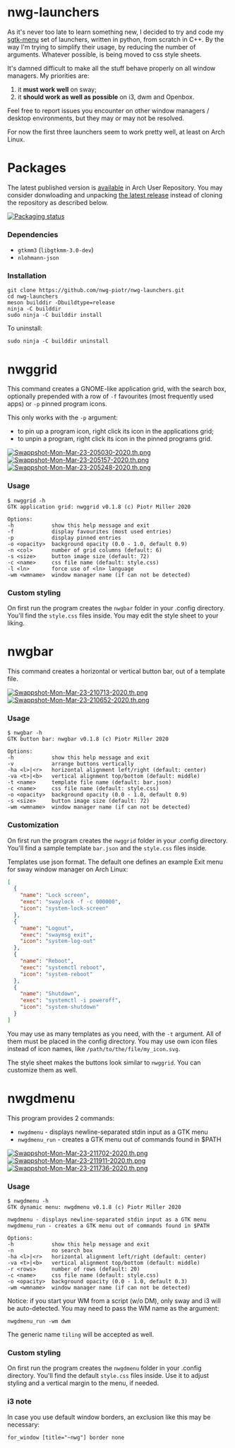 # nwg-launchers
As it's never too late to learn something new, I decided to try and code my 
[sgtk-menu](https://github.com/nwg-piotr/sgtk-menu) set of launchers, written in python, from scratch in C++.
By the way I'm trying to simplify their usage, by reducing the number of arguments. Whatever possible, is being moved
to css style sheets.

It's damned difficult to make all the stuff behave properly on all window managers. My priorities are:

1. it **must work well** on sway;
2. it **should work as well as possible** on i3, dwm and Openbox.

Feel free to report issues you encounter on other window managers / desktop environments, but they may or may not be resolved.

For now the first three launchers seem to work pretty well, at least on Arch Linux.

# Packages

The latest published version is [available](https://aur.archlinux.org/packages/nwg-launchers) in Arch User Repository.
You may consider donwloading and unpacking [the latest release](https://github.com/nwg-piotr/nwg-launchers/releases/latest)
instead of cloning the repository as described below.

[![Packaging status](https://repology.org/badge/vertical-allrepos/nwg-launchers.svg)](https://repology.org/project/nwg-launchers/versions)

### Dependencies

- `gtkmm3` (`libgtkmm-3.0-dev`)
- `nlohmann-json`

### Installation

```
git clone https://github.com/nwg-piotr/nwg-launchers.git
cd nwg-launchers
meson builddir -Dbuildtype=release
ninja -C builddir
sudo ninja -C builddir install
```
To uninstall:

```
sudo ninja -C builddir uninstall
```

# nwggrid

This command creates a GNOME-like application grid, with the search box, optionally prepended with a row of `-f` favourites
(most frequently used apps) or `-p` pinned program icons.

This only works with the `-p` argument:

- to pin up a program icon, right click its icon in the applications grid;
- to unpin a program, right click its icon in the pinned programs grid.

[![Swappshot-Mon-Mar-23-205030-2020.th.png](https://scrot.cloud/images/2020/03/23/Swappshot-Mon-Mar-23-205030-2020.th.png)](https://scrot.cloud/image/jb3k) [![Swappshot-Mon-Mar-23-205157-2020.th.png](https://scrot.cloud/images/2020/03/23/Swappshot-Mon-Mar-23-205157-2020.th.png)](https://scrot.cloud/image/jOWg) [![Swappshot-Mon-Mar-23-205248-2020.th.png](https://scrot.cloud/images/2020/03/23/Swappshot-Mon-Mar-23-205248-2020.th.png)](https://scrot.cloud/image/joh5)

### Usage

```
$ nwggrid -h
GTK application grid: nwggrid v0.1.8 (c) Piotr Miller 2020

Options:
-h            show this help message and exit
-f            display favourites (most used entries)
-p            display pinned entries
-o <opacity>  background opacity (0.0 - 1.0, default 0.9)
-n <col>      number of grid columns (default: 6)
-s <size>     button image size (default: 72)
-c <name>     css file name (default: style.css)
-l <ln>       force use of <ln> language
-wm <wmname>  window manager name (if can not be detected)
```

### Custom styling

On first run the program creates the `nwgbar` folder in your .config directory. You'll find the `style.css` files inside.
You may edit the style sheet to your liking.

# nwgbar

This command creates a horizontal or vertical button bar, out of a template file.

[![Swappshot-Mon-Mar-23-210713-2020.th.png](https://scrot.cloud/images/2020/03/23/Swappshot-Mon-Mar-23-210713-2020.th.png)](https://scrot.cloud/image/jRPQ) [![Swappshot-Mon-Mar-23-210652-2020.th.png](https://scrot.cloud/images/2020/03/23/Swappshot-Mon-Mar-23-210652-2020.th.png)](https://scrot.cloud/image/j8LU)

### Usage

```
$ nwgbar -h
GTK button bar: nwgbar v0.1.8 (c) Piotr Miller 2020

Options:
-h            show this help message and exit
-v            arrange buttons vertically
-ha <l>|<r>   horizontal alignment left/right (default: center)
-va <t>|<b>   vertical alignment top/bottom (default: middle)
-t <name>     template file name (default: bar.json)
-c <name>     css file name (default: style.css)
-o <opacity>  background opacity (0.0 - 1.0, default 0.9)
-s <size>     button image size (default: 72)
-wm <wmname>  window manager name (if can not be detected)
```

### Customization

On first run the program creates the `nwggrid` folder in your .config directory. You'll find a sample template `bar.json`
and the `style.css` files inside.

Templates use json format. The default one defines an example Exit menu for sway window manager on Arch Linux:

```json
[
  {
    "name": "Lock screen",
    "exec": "swaylock -f -c 000000",
    "icon": "system-lock-screen"
  },
  {
    "name": "Logout",
    "exec": "swaymsg exit",
    "icon": "system-log-out"
  },
  {
    "name": "Reboot",
    "exec": "systemctl reboot",
    "icon": "system-reboot"
  },
  {
    "name": "Shutdown",
    "exec": "systemctl -i poweroff",
    "icon": "system-shutdown"
  }
]
```

You may use as many templates as you need, with the `-t` argument. All of them must be placed in the config directory.
You may use own icon files instead of icon names, like `/path/to/the/file/my_icon.svg`.

The style sheet makes the buttons look similar to `nwggrid`. You can customize them as well.

# nwgdmenu

This program provides 2 commands:

- `nwgdmenu` - displays newline-separated stdin input as a GTK menu
- `nwgdmenu_run` - creates a GTK menu out of commands found in $PATH

[![Swappshot-Mon-Mar-23-211702-2020.th.png](https://scrot.cloud/images/2020/03/23/Swappshot-Mon-Mar-23-211702-2020.th.png)](https://scrot.cloud/image/jfHK) [![Swappshot-Mon-Mar-23-211911-2020.th.png](https://scrot.cloud/images/2020/03/23/Swappshot-Mon-Mar-23-211911-2020.th.png)](https://scrot.cloud/image/j3MG) [![Swappshot-Mon-Mar-23-211736-2020.th.png](https://scrot.cloud/images/2020/03/23/Swappshot-Mon-Mar-23-211736-2020.th.png)](https://scrot.cloud/image/jvOi)

### Usage

```
$ nwgdmenu -h
GTK dynamic menu: nwgdmenu v0.1.8 (c) Piotr Miller 2020

nwgdmenu - displays newline-separated stdin input as a GTK menu
nwgdmenu_run - creates a GTK menu out of commands found in $PATH

Options:
-h            show this help message and exit
-n            no search box
-ha <l>|<r>   horizontal alignment left/right (default: center)
-va <t>|<b>   vertical alignment top/bottom (default: middle)
-r <rows>     number of rows (default: 20)
-c <name>     css file name (default: style.css)
-o <opacity>  background opacity (0.0 - 1.0, default 0.3)
-wm <wmname>  window manager name (if can not be detected)
```

Notice: if you start your WM from a script (w/o DM), only sway and i3 will be auto-detected. You may need to pass the WM name as the argument:

`nwgdmenu_run -wm dwm`

The generic name `tiling` will be accepted as well.

### Custom styling

On first run the program creates the `nwgdmenu` folder in your .config directory. You'll find the 
default `style.css` files inside. Use it to adjust styling and a vertical margin to the menu, if needed.

### i3 note

In case you use default window borders, an exclusion like this may be necessary:

```
for_window [title="~nwg"] border none
```
